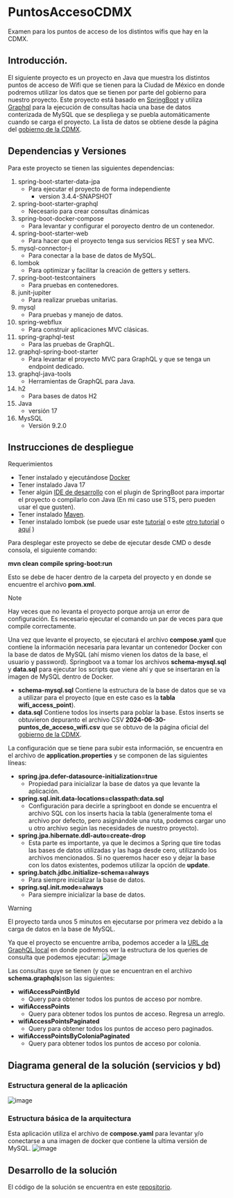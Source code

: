 # PuntosAccesoCDMX
 Examen para los puntos de acceso de los distintos wifis que hay en la CDMX.
 
## Introducción.
El siguiente proyecto es un proyecto en Java que muestra los distintos puntos de acceso de Wifi que se tienen para la Ciudad de México en donde podremos utilizar los datos que se tienen por parte del gobierno para nuestro proyecto.
Este proyecto está basado en [SpringBoot](https://spring.io/projects/spring-boot) y utiliza [Graphql](https://graphql.org/) para la ejecución de consultas hacia una base de datos conterizada de MySQL que se despliega y se puebla automáticamente cuando se carga el proyecto. 
La lista de datos se obtiene desde la página del [gobierno de la CDMX](https://datos.cdmx.gob.mx/dataset/puntos-de-acceso-wifi-en-la-ciudad-de-mexico).
 
## Dependencias y Versiones
Para este proyecto se tienen las siguientes dependencias:
1. spring-boot-starter-data-jpa
	- Para ejecutar el proyecto de forma independiente
		- version 3.4.4-SNAPSHOT
2. spring-boot-starter-graphql
	- Necesario para crear consultas dinámicas
3. spring-boot-docker-compose
	- Para levantar y configurar el poroyecto dentro de un contenedor.
4. spring-boot-starter-web
	- Para hacer que el proyecto tenga sus servicios REST y sea MVC.
5. mysql-connector-j
	- Para conectar a la base de datos de MySQL.
6. lombok
	- Para optimizar y facilitar la creación de getters y setters.
7. spring-boot-testcontainers
	- Para pruebas en contenedores.
8. junit-jupiter
	- Para realizar pruebas unitarias.
9. mysql
	- Para pruebas y manejo de datos.
10. spring-webflux
	- Para construir aplicaciones MVC clásicas. 
11. spring-graphql-test
	- Para las pruebas de GraphQL.
12. graphql-spring-boot-starter
	- Para levantar el proyecto MVC para GraphQL y que se tenga un endpoint dedicado.
13. graphql-java-tools
	- Herramientas de GraphQL para Java.
14. h2
	- Para bases de datos H2
15. Java
	- versión 17
16. MysSQL
	- Versión 9.2.0  
## Instrucciones de despliegue
Requerimientos
* Tener instalado y ejecutándose [Docker](https://www.docker.com/)
* Tener instalado Java 17
* Tener algún [IDE de desarrollo](https://spring.io/tools) con el plugin de SpringBoot para importar el proyecto o compilarlo con Java (En mi caso use STS, pero pueden usar el que gusten).
* Tener instalado [Maven](https://maven.apache.org/download.cgi).
* Tener instalado lombok (se puede usar este [tutorial](https://projectlombok.org/setup/eclipse) o este [otro tutorial](https://www.baeldung.com/lombok-ide) o [aquí](https://stackoverflow.com/questions/22310414/how-to-configure-lombok-in-eclipse-luna) )

Para desplegar este proyecto se debe de ejecutar desde CMD o desde consola, el siguiente comando:

**mvn clean compile spring-boot:run**

Esto se debe de hacer dentro de la carpeta del proyecto y en donde se encuentre el archivo **pom.xml**.

> [!NOTE]
> Hay veces que no levanta el proyecto porque arroja un error de configuración. Es necesario ejecutar el comando un par de veces para que compile correctamente.

Una vez que levante el proyecto, se ejecutará el archivo **compose.yaml**  que contiene la información necesaria para levantar un contenedor Docker con la base de datos de MySQL (ahí mismo vienen los datos de la base, el usuario y password).
Springboot va a tomar los archivos **schema-mysql.sql** y **data.sql** para ejecutar los scripts que viene ahí y que se insertaran en la imagen de MySQL dentro de Docker.
* **schema-mysql.sql** Contiene la estructura de la base de datos que se va a utilizar para el proyecto (que en este caso es la **tabla wifi_access_point**).
* **data.sql** Contiene todos los inserts para poblar la base. Estos inserts se obtuvieron depuranto el archivo CSV **2024-06-30-puntos_de_acceso_wifi.csv** que se obtuvo de la página oficial del [gobierno de la CDMX](https://datos.cdmx.gob.mx/dataset/puntos-de-acceso-wifi-en-la-ciudad-de-mexico).  

La configuración que se tiene para subir esta información, se encuentra en el archivo de **application.properties** y se componen de las siguientes líneas:
* **spring.jpa.defer-datasource-initialization=true** 
	* Propiedad para inicializar la base de datos ya que levante la aplicación.
* **spring.sql.init.data-locations=classpath:data.sql**
	* Configuración para decirle a springboot en donde se encuentra el archivo SQL con los inserts hacia la tabla (generalmente toma el archivo por defecto, pero asignándole una ruta, podemos cargar uno u otro archivo según las necesidades de nuestro proyecto).
* **spring.jpa.hibernate.ddl-auto=create-drop**
	* Esta parte es importante, ya que le decimos a Spring que tire todas las bases de datos utilizadas y las haga desde cero, utilizando los archivos mencionados. Si no queremos hacer eso y dejar la base con los datos existentes, podemos utilizar la opción de **update**.
* **spring.batch.jdbc.initialize-schema=always**
	* Para siempre inicializar la base de datos.
* **spring.sql.init.mode=always**
	* Para siempre inicializar la base de datos.

> [!WARNING]
> El proyecto tarda unos 5 minutos en ejecutarse por primera vez debido a la carga de datos en la base de MySQL.

Ya que el proyecto se encuentre arriba, podemos acceder a la [URL de GraphQL local](http://localhost:8080/graphiql) en donde podremos ver la estructura de los queries de consulta que podemos ejecutar:
![image](https://github.com/user-attachments/assets/a1532224-dde7-4513-ad1e-243fc0a6c0f5)

Las consultas quye se tienen (y que se encuentran en el archivo **schema.graphqls**)son las siguientes:

* **wifiAccessPointById**
	* Query para obtener todos los puntos de acceso por nombre.
* **wifiAccessPoints**
	* Query para obtener todos los puntos de acceso. Regresa un arreglo.
* **wifiAccessPointsPaginated**
	* Query para obtener todos los puntos de acceso pero paginados.
* **wifiAccessPointsByColoniaPaginated**
	* Query para obtener todos los puntos de acceso por colonia.



## Diagrama general de la solución (servicios y bd)
### Estructura general de la aplicación
![image](https://github.com/user-attachments/assets/321df2d3-5fd3-41bd-ad26-bd68b006414f)

### Estructura básica de la arquitectura

Esta aplicación utiliza el archivo de **compose.yaml** para levantar y/o conectarse a una imagen de docker que contiene la ultima versión de MySQL.
![image](https://github.com/user-attachments/assets/55202402-f785-42ee-a944-4a343baf0a0c)



## Desarrollo de la solución
El código de la solución se encuentra en este [repositorio](https://github.com/juanitomemelas/PuntosAccesoCDMX).
